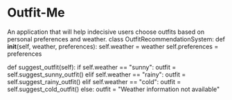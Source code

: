 # Outfit-Me
An application that will help indecisive users choose outfits based on personal preferences and weather. 
class OutfitRecommendationSystem:
    def __init__(self, weather, preferences):
        self.weather = weather
        self.preferences = preferences

  def suggest_outfit(self):
    if self.weather == "sunny":
            outfit = self.suggest_sunny_outfit()
        elif self.weather == "rainy":
            outfit = self.suggest_rainy_outfit()
        elif self.weather == "cold":
            outfit = self.suggest_cold_outfit()
        else:
            outfit = "Weather information not available"
